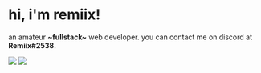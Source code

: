 # hi, i'm remiix!
an amateur **\~fullstack\~** web developer. you can contact me on discord at **Remiix#2538**.

[![](https://img.shields.io/badge/dynamic/json?colorA=%237289DA&colorB=%237289DA&label=status:&query=message.status&url=https%3A%2F%2Fstatsui.remiixinc.repl.co%2F693287782851936258&style=flat)]() [![](https://img.shields.io/badge/dynamic/json?colorA=%237289DA&colorB=%237289DA&label=activity:&query=message.activities[0].state&url=https%3A%2F%2Fstatsui.remiixinc.repl.co%2F693287782851936258&style=flat)]()
